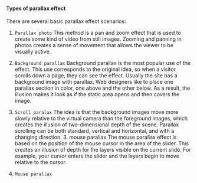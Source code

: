 
 #### Types of parallax effect
  There are several basic parallax effect scenarios: 
  
  1. `Parallax photo`
This method is a pan and zoom effect that is used to create some kind of video from still images. Zooming and 
panning in photos creates a sense of movement that allows the viewer to be visually active.
  
  
  1. `Background parallax` 
Background parallax is the most popular use of the effect.
This use corresponds to the original idea, so when a visitor scrolls down a page, they can see the effect. 
Usually the site has a background image with parallax. Web designers like to place one parallax section in color,
one above and the other below. As a result, the illusion makes it look as if the static area opens and then covers
the image. 
    
  2. `Scroll paralax`
The idea is that the background images move more slowly relative to the virtual camera than the foreground images, 
which creates the illusion of two-dimensional depth of the scene. Parallax scrolling can be both standard, vertical 
and horizontal, and with a changing direction. 3. mouse parallax The mouse parallax effect is based on the position 
of the mouse cursor in the area of the slider. This creates an illusion of depth for the layers visible on the current 
slide. For example, your cursor enters the slider and the layers begin to move relative to the cursor. 
  
  3. `Mouse parallax`